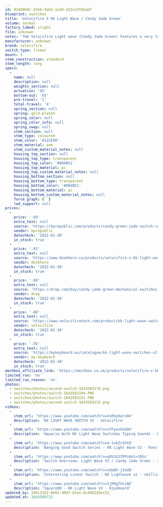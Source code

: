 ```yaml
---
id: 92489b0c-d3eb-4a62-acd4-d23ce355babf
blueprint: switches
title: 'Velocifire X KK Light Wave / Candy Jade Green'
volume: normal
factory_lubed: slight
film: unknown
notes: 'THe Velocifire Light wave (Candy Jade Green) Features a very long spring, and a custom stem with parts of it cut off for a more smooth experience. These also have a custom mold in order to fit the stem.'
manufacturer: unknown
brand: velocifire
switch_type: linear
mount: 5
stem_construction: standard
stem_length: long
specs:
  -
    name: null
    description: null
    weights_section: null
    actuation: '45'
    bottom-out: '65'
    pre-travel: '2'
    total-travel: '4'
    spring_section: null
    spring: gold-plated
    spring_color: null
    spring_color_info: null
    spring_swap: null
    stem_section: null
    stem_type: coloured
    stem_color: '#12CE00'
    stem_material: pom
    stem_custom_material_notes: null
    housing_top_section: null
    housing_top_type: transparent
    housing_top_color: '#004B51'
    housing_top_material: pc
    housing_top_custom_material_notes: null
    housing_bottom_section: null
    housing_bottom_type: transparent
    housing_bottom_color: '#004B51'
    housing_bottom_material: pc
    housing_bottom_custom_material_notes: null
    force_graph: {  }
    led_support: null
prices:
  -
    price: '.69'
    extra_text: null
    source: 'https://kprepublic.com/products/candy-green-jade-switch-rgb-smd-linear-55g-62g-switches-for-mechanical-keyboard-mx-stem-5pin-gold-plated-long-spring?variant=40277577564323'
    vendor: kprepublic
    datecheck: '2022-01-30'
    in_stock: true
  -
    price: '.83'
    extra_text: null
    source: 'https://www.deskhero.ca/products/velocifire-x-kk-light-wave-switch-v2?variant=39333776883778'
    vendor: deskhero
    datecheck: '2022-01-30'
    in_stock: true
  -
    price: '.60'
    extra_text: null
    source: 'https://drop.com/buy/candy-jade-green-mechanical-switches'
    vendor: drop
    datecheck: '2022-01-30'
    in_stock: true
  -
    price: '.60'
    extra_text: null
    source: 'https://www.velocifiretech.com/product/kk-light-wave-switch-v2/'
    vendor: velocifire
    datecheck: '2022-01-30'
    in_stock: true
  -
    price: '.56'
    extra_text: null
    source: 'https://mykeyboard.eu/catalogue/kk-light-wave-switches-v2-10-pack_3122/'
    vendor: my-keyboard
    datecheck: '2022-01-30'
    in_stock: true
mechbox_affiliate_link: 'https://mechbox.co.uk/products/velocifire-x-kk-light-wave-v2-switch-sample?variant=40801849114786'
limited_run: 'no'
limited_run_reason: 'no'
photos:
  - switches/photos/second-switch-1643583178.png
  - switches/photos/switch-1643583194.PNG
  - switches/photos/switch-1643583231.PNG
  - switches/photos/second-switch-1643583233.png
videos:
  -
    item_url: 'https://www.youtube.com/watch?v=UsRnpXarx04'
    description: 'KK LIGHT WAVE SWITCH V2 - Velocifire'
  -
    item_url: 'https://www.youtube.com/watch?v=x7Fyex9zbDU'
    description: 'Aquaria With KK Light Wave Switches Typing Sounds - Helpingly'
  -
    item_url: 'https://www.youtube.com/watch?v=e-1xbZcShtQ'
    description: 'Banging Good Switch Series - KK Light Wave V2 - Poes Keyboards'
  -
    item_url: 'https://www.youtube.com/watch?v=pOV1OJIPPzA&t=395s'
    description: 'Switch Overview: Light Wave V2 / Candy Jade Green - switchbox.studio'
  -
    item_url: 'https://www.youtube.com/watch?v=uVpQh-j3oUQ'
    description: 'Interesting Linear Switch : KK Lightwave v2 - smillindown'
  -
    item_url: 'https://www.youtube.com/watch?v=IjMdg7UciAE'
    description: 'Square80 - KK Light Wave V2 - Kiyoboard'
updated_by: 346c3162-6b01-4097-b7ee-8c4482d3ec52
updated_at: 1643589723
---
```

